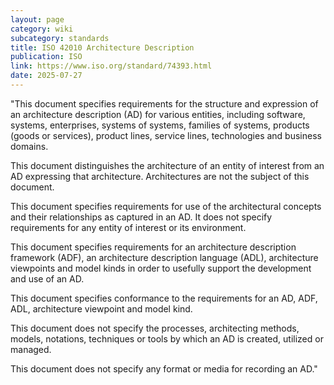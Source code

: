 ```yaml
---
layout: page
category: wiki
subcategory: standards
title: ISO 42010 Architecture Description
publication: ISO
link: https://www.iso.org/standard/74393.html
date: 2025-07-27
---
```


"This document specifies requirements for the structure and expression of an architecture description (AD) for various entities, including software, systems, enterprises, systems of systems, families of systems, products (goods or services), product lines, service lines, technologies and business domains.

This document distinguishes the architecture of an entity of interest from an AD expressing that architecture. Architectures are not the subject of this document.

This document specifies requirements for use of the architectural concepts and their relationships as captured in an AD. It does not specify requirements for any entity of interest or its environment.

This document specifies requirements for an architecture description framework (ADF), an architecture description language (ADL), architecture viewpoints and model kinds in order to usefully support the development and use of an AD.

This document specifies conformance to the requirements for an AD, ADF, ADL, architecture viewpoint and model kind.

This document does not specify the processes, architecting methods, models, notations, techniques or tools by which an AD is created, utilized or managed.

This document does not specify any format or media for recording an AD."

